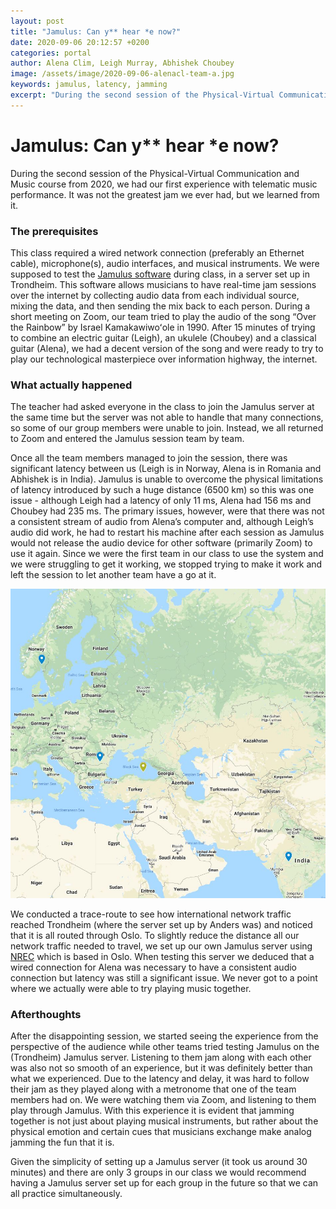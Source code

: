 ```yaml
---
layout: post
title: "Jamulus: Can y** hear *e now?"
date: 2020-09-06 20:12:57 +0200
categories: portal
author: Alena Clim, Leigh Murray, Abhishek Choubey 
image: /assets/image/2020-09-06-alenacl-team-a.jpg
keywords: jamulus, latency, jamming
excerpt: "During the second session of the Physical-Virtual Communication and Music course from 2020, we had our first experience with telematic music performance. It was not the greatest jam we ever had, but we learned from it."
---
```


# Jamulus: Can y** hear *e now?

During the second session of the Physical-Virtual Communication and Music course from 2020, we had our first experience with telematic music performance. It was not the greatest jam we ever had, but we learned from it.

### The prerequisites

This class required a wired network connection (preferably an Ethernet cable), microphone(s), audio interfaces, and musical instruments. We were supposed to test the [Jamulus software](https://sourceforge.net/projects/llcon/) during class, in a server set up in Trondheim. This software allows musicians to have real-time jam sessions over the internet by collecting audio data from each individual source, mixing the data, and then sending the mix back to each person. During a short meeting on Zoom, our team tried to play the audio of the song “Over the Rainbow” by Israel Kamakawiwoʻole in 1990. After 15 minutes of trying to combine an electric guitar (Leigh), an ukulele (Choubey) and a classical guitar (Alena), we had a decent version of the song and were ready to try to play our technological masterpiece over information highway, the internet.

### What actually happened

The teacher had asked everyone in the class to join the Jamulus server at the same time but the server was not able to handle that many connections, so some of our group members were unable to join. Instead, we all returned to Zoom and entered the Jamulus session team by team. 

Once all the team members managed to join the session, there was significant latency between us (Leigh is in Norway, Alena is in Romania and Abhishek is in India). Jamulus is unable to overcome the physical limitations of latency introduced by such a huge distance (6500 km) so this was one issue - although Leigh had a latency of only 11 ms, Alena had 156 ms and Choubey had 235 ms. The primary issues, however, were that there was not a consistent stream of audio from Alena’s computer and, although Leigh’s audio did work, he had to restart his machine after each session as Jamulus would not release the audio device for other software (primarily Zoom) to use it again.  Since we were the first team in our class to use the system and we were struggling to get it working, we stopped trying to make it work and left the session to let another team have a go at it.


![Difference in locations doesn't help with the latency.](/assets/image/2020-09-06-alenacl-team-a.jpg "Locations vs latency.")


We conducted a trace-route to see how international network traffic reached Trondheim (where the server set up by Anders was) and noticed that it is all routed through Oslo. To slightly reduce the distance all our network traffic needed to travel, we set up our own Jamulus server using [NREC](https://www.nrec.no/) which is based in Oslo. When testing this server we deduced that a wired connection for Alena was necessary to have a consistent audio connection but latency was still a significant issue. We never got to a point where we actually were able to try playing music together.

### Afterthoughts

After the disappointing session, we started seeing the experience from the perspective of the audience while other teams tried testing Jamulus on the (Trondheim) Jamulus server. Listening to them jam along with each other was also not so smooth of an experience, but it was definitely better than what we experienced. Due to the latency and delay, it was hard to follow their jam as they played along with a metronome that one of the team members had on. We were watching them via Zoom, and listening to them play through Jamulus. With this experience it is evident that jamming together is not just about playing musical instruments, but rather about the physical emotion and certain cues that musicians exchange make analog jamming the fun that it is.

Given the simplicity of setting up a Jamulus server (it took us around 30 minutes) and there are only 3 groups in our class we would recommend having a Jamulus server set up for each group in the future so that we can all practice simultaneously.
